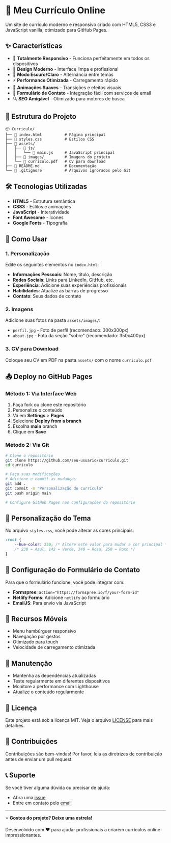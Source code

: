 # 🚀 Meu Currículo Online

Um site de currículo moderno e responsivo criado com HTML5, CSS3 e JavaScript vanilla, otimizado para GitHub Pages.

## ✨ Características

- 📱 **Totalmente Responsivo** - Funciona perfeitamente em todos os dispositivos
- 🎨 **Design Moderno** - Interface limpa e profissional
- 🌙 **Modo Escuro/Claro** - Alternância entre temas
- ⚡ **Performance Otimizada** - Carregamento rápido
- 🔄 **Animações Suaves** - Transições e efeitos visuais
- 📧 **Formulário de Contato** - Integração fácil com serviços de email
- 🔍 **SEO Amigável** - Otimizado para motores de busca

## 📁 Estrutura do Projeto

```
📦 Curriculo/
├── 📄 index.html          # Página principal
├── 🎨 styles.css          # Estilos CSS
├── 📁 assets/
│   ├── 📁 js/
│   │   └── 📄 main.js     # JavaScript principal
│   ├── 📁 images/         # Imagens do projeto
│   └── 📄 curriculo.pdf   # CV para download
├── 📄 README.md           # Documentação
└── 📄 .gitignore          # Arquivos ignorados pelo Git
```

## 🛠️ Tecnologias Utilizadas

- **HTML5** - Estrutura semântica
- **CSS3** - Estilos e animações
- **JavaScript** - Interatividade
- **Font Awesome** - Ícones
- **Google Fonts** - Tipografia

## 🚀 Como Usar

### 1. **Personalização**

Edite os seguintes elementos no `index.html`:

- **Informações Pessoais**: Nome, título, descrição
- **Redes Sociais**: Links para LinkedIn, GitHub, etc.
- **Experiência**: Adicione suas experiências profissionais
- **Habilidades**: Atualize as barras de progresso
- **Contato**: Seus dados de contato

### 2. **Imagens**

Adicione suas fotos na pasta `assets/images/`:
- `perfil.jpg` - Foto de perfil (recomendado: 300x300px)
- `about.jpg` - Foto da seção "sobre" (recomendado: 350x400px)

### 3. **CV para Download**

Coloque seu CV em PDF na pasta `assets/` com o nome `curriculo.pdf`

## 📤 Deploy no GitHub Pages

### Método 1: Via Interface Web

1. Faça fork ou clone este repositório
2. Personalize o conteúdo
3. Vá em **Settings** > **Pages**
4. Selecione **Deploy from a branch**
5. Escolha **main** branch
6. Clique em **Save**

### Método 2: Via Git

```bash
# Clone o repositório
git clone https://github.com/seu-usuario/curriculo.git
cd curriculo

# Faça suas modificações
# Adicione e commit as mudanças
git add .
git commit -m "Personalização do currículo"
git push origin main

# Configure GitHub Pages nas configurações do repositório
```

## 🎨 Personalização do Tema

No arquivo `styles.css`, você pode alterar as cores principais:

```css
:root {
    --hue-color: 230; /* Altere este valor para mudar a cor principal */
    /* 230 = Azul, 142 = Verde, 340 = Rosa, 250 = Roxo */
}
```

## 📧 Configuração do Formulário de Contato

Para que o formulário funcione, você pode integrar com:

- **Formspree**: `action="https://formspree.io/f/your-form-id"`
- **Netlify Forms**: Adicione `netlify` ao formulário
- **EmailJS**: Para envio via JavaScript

## 📱 Recursos Móveis

- Menu hambúrguer responsivo
- Navegação por gestos
- Otimizado para touch
- Velocidade de carregamento otimizada

## 🔧 Manutenção

- Mantenha as dependências atualizadas
- Teste regularmente em diferentes dispositivos
- Monitore a performance com Lighthouse
- Atualize o conteúdo regularmente

## 📄 Licença

Este projeto está sob a licença MIT. Veja o arquivo [LICENSE](LICENSE) para mais detalhes.

## 🤝 Contribuições

Contribuições são bem-vindas! Por favor, leia as diretrizes de contribuição antes de enviar um pull request.

## 📞 Suporte

Se você tiver alguma dúvida ou precisar de ajuda:

- Abra uma [issue](https://github.com/seu-usuario/curriculo/issues)
- Entre em contato pelo [email](mailto:seuemail@email.com)

---

⭐ **Gostou do projeto? Deixe uma estrela!**

Desenvolvido com ❤️ para ajudar profissionais a criarem currículos online impressionantes.